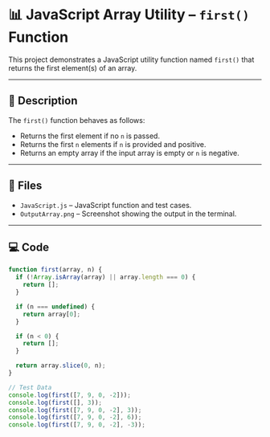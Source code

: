 # 📊 JavaScript Array Utility – `first()` Function

This project demonstrates a JavaScript utility function named `first()` that returns the first element(s) of an array.

---

## 📄 Description

The `first()` function behaves as follows:
- Returns the first element if no `n` is passed.
- Returns the first `n` elements if `n` is provided and positive.
- Returns an empty array if the input array is empty or `n` is negative.

---

## 📂 Files

- `JavaScript.js` – JavaScript function and test cases.
- `OutputArray.png` – Screenshot showing the output in the terminal.

---

## 💻 Code

```javascript
function first(array, n) {
  if (!Array.isArray(array) || array.length === 0) {
    return [];
  }

  if (n === undefined) {
    return array[0];
  }

  if (n < 0) {
    return [];
  }

  return array.slice(0, n);
}

// Test Data
console.log(first([7, 9, 0, -2]));
console.log(first([], 3));
console.log(first([7, 9, 0, -2], 3));
console.log(first([7, 9, 0, -2], 6));
console.log(first([7, 9, 0, -2], -3));
